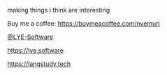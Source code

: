 making things i think are interesting

Buy me a coffee: https://buymeacoffee.com/nvemuri

[@LYE-Software](https://github.com/LYE-Software)

https://lye.software

https://langstudy.tech
